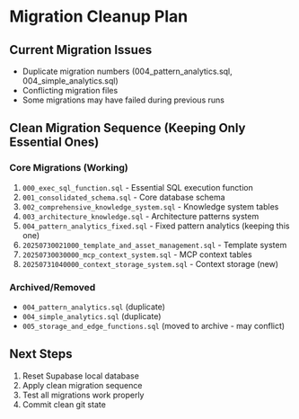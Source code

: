# Migration Cleanup Plan

## Current Migration Issues
- Duplicate migration numbers (004_pattern_analytics.sql, 004_simple_analytics.sql)
- Conflicting migration files
- Some migrations may have failed during previous runs

## Clean Migration Sequence (Keeping Only Essential Ones)

### Core Migrations (Working)
1. `000_exec_sql_function.sql` - Essential SQL execution function
2. `001_consolidated_schema.sql` - Core database schema
3. `002_comprehensive_knowledge_system.sql` - Knowledge system tables
4. `003_architecture_knowledge.sql` - Architecture patterns system
5. `004_pattern_analytics_fixed.sql` - Fixed pattern analytics (keeping this one)
6. `20250730021000_template_and_asset_management.sql` - Template system
7. `20250730030000_mcp_context_system.sql` - MCP context tables
8. `20250731040000_context_storage_system.sql` - Context storage (new)

### Archived/Removed
- `004_pattern_analytics.sql` (duplicate)
- `004_simple_analytics.sql` (duplicate)
- `005_storage_and_edge_functions.sql` (moved to archive - may conflict)

## Next Steps
1. Reset Supabase local database
2. Apply clean migration sequence
3. Test all migrations work properly
4. Commit clean git state